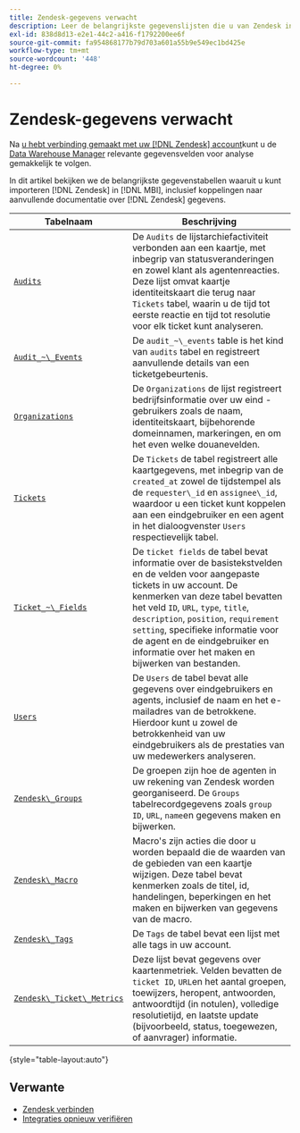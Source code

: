 ```yaml
---
title: Zendesk-gegevens verwacht
description: Leer de belangrijkste gegevenslijsten die u van Zendesk in MBI kunt invoeren, met inbegrip van verbindingen aan extra documentatie over gegevens Zendesk.
exl-id: 838d8d13-e2e1-44c2-a416-f1792200ee6f
source-git-commit: fa954868177b79d703a601a55b9e549ec1bd425e
workflow-type: tm+mt
source-wordcount: '448'
ht-degree: 0%

---
```


# Zendesk-gegevens verwacht

Na [u hebt verbinding gemaakt met uw [!DNL Zendesk] account](../integrations/zendesk.md)kunt u de [Data Warehouse Manager](../../../data-analyst/data-warehouse-mgr/tour-dwm.md) relevante gegevensvelden voor analyse gemakkelijk te volgen.

In dit artikel bekijken we de belangrijkste gegevenstabellen waaruit u kunt importeren [!DNL Zendesk] in [!DNL MBI], inclusief koppelingen naar aanvullende documentatie over [!DNL Zendesk] gegevens.

| Tabelnaam | Beschrijving |
|-----|-----|
| [`Audits`](https://developer.zendesk.com/rest_api/docs/core/ticket_audits) | De `Audits` de lijstarchiefactiviteit verbonden aan een kaartje, met inbegrip van statusveranderingen en zowel klant als agentenreacties. Deze lijst omvat kaartje identiteitskaart die terug naar `Tickets` tabel, waarin u de tijd tot eerste reactie en tijd tot resolutie voor elk ticket kunt analyseren. |
| [`Audit_~\_Events`](https://developer.zendesk.com/rest_api/docs/core/ticket_audits#audit-events) | De `audit_~\_events` table is het kind van `audits` tabel en registreert aanvullende details van een ticketgebeurtenis. |
| [`Organizations`](https://developer.zendesk.com/rest_api/docs/core/organizations) | De `Organizations` de lijst registreert bedrijfsinformatie over uw eind - gebruikers zoals de naam, identiteitskaart, bijbehorende domeinnamen, markeringen, en om het even welke douanevelden. |
| [`Tickets`](https://developer.zendesk.com/rest_api/docs/core/tickets) | De `Tickets` de tabel registreert alle kaartgegevens, met inbegrip van de `created_at` zowel de tijdstempel als de `requester\_id` en `assignee\_id`, waardoor u een ticket kunt koppelen aan een eindgebruiker en een agent in het dialoogvenster `Users` respectievelijk tabel. |
| [`Ticket_~\_Fields`](https://developer.zendesk.com/rest_api/docs/core/ticket_fields) | De `ticket fields` de tabel bevat informatie over de basistekstvelden en de velden voor aangepaste tickets in uw account. De kenmerken van deze tabel bevatten het veld `ID`, `URL`, `type`, `title`, `description`, `position`, `requirement setting`, specifieke informatie voor de agent en de eindgebruiker en informatie over het maken en bijwerken van bestanden. |
| [`Users`](https://developer.zendesk.com/rest_api/docs/core/users) | De `Users` de tabel bevat alle gegevens over eindgebruikers en agents, inclusief de naam en het e-mailadres van de betrokkene. Hierdoor kunt u zowel de betrokkenheid van uw eindgebruikers als de prestaties van uw medewerkers analyseren. |
| [`Zendesk\_Groups`](https://developer.zendesk.com/rest_api/docs/core/groups) | De groepen zijn hoe de agenten in uw rekening van Zendesk worden georganiseerd. De `Groups` tabelrecordgegevens zoals `group ID`, `URL`, `name`en gegevens maken en bijwerken. |
| [`Zendesk\_Macro`](https://developer.zendesk.com/rest_api/docs/core/macros) | Macro&#39;s zijn acties die door u worden bepaald die de waarden van de gebieden van een kaartje wijzigen. Deze tabel bevat kenmerken zoals de titel, id, handelingen, beperkingen en het maken en bijwerken van gegevens van de macro. |
| [`Zendesk\_Tags`](https://developer.zendesk.com/rest_api/docs/core/tags) | De `Tags` de tabel bevat een lijst met alle tags in uw account. |
| [`Zendesk\_Ticket\_Metrics`](https://developer.zendesk.com/rest_api/docs/core/ticket_metrics#ticket-metrics) | Deze lijst bevat gegevens over kaartenmetriek. Velden bevatten de `ticket ID`, `URL`en het aantal groepen, toewijzers, heropent, antwoorden, antwoordtijd (in notulen), volledige resolutietijd, en laatste update (bijvoorbeeld, status, toegewezen, of aanvrager) informatie. |

{style=&quot;table-layout:auto&quot;}

## Verwante

* [Zendesk verbinden](../integrations/zendesk.md)
* [Integraties opnieuw verifiëren](https://experienceleague.adobe.com/docs/commerce-knowledge-base/kb/how-to/mbi-reauthenticating-integrations.html?lang=en)
